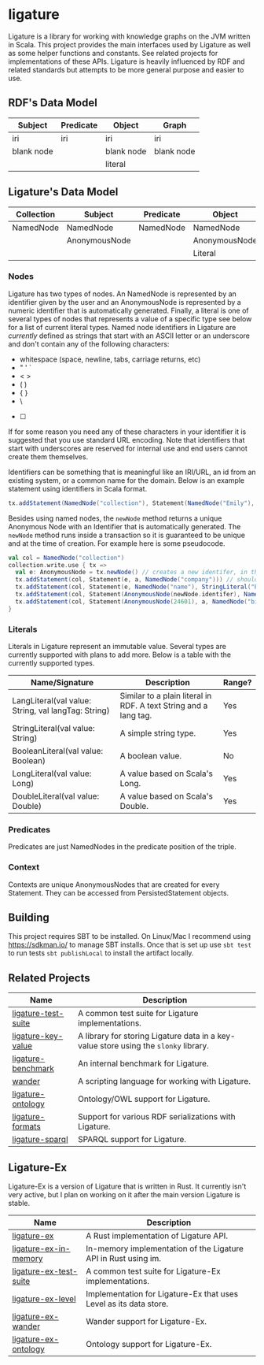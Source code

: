 # ligature
Ligature is a library for working with knowledge graphs on the JVM written in Scala.
This project provides the main interfaces used by Ligature as well as some helper functions and constants.
See related projects for implementations of these APIs.
Ligature is heavily influenced by RDF and related standards but attempts to be more general purpose and easier to use.

## RDF's Data Model
| Subject    | Predicate  | Object     | Graph      |
| ---------- | ---------- | ---------- | ---------- |
| iri        | iri        | iri        | iri        |
| blank node |            | blank node | blank node |
|            |            | literal    |            |

## Ligature's Data Model
| Collection | Subject       | Predicate | Object        | Context       |
| ---------- | ------------- | --------- | ------------- | ------------- |
| NamedNode  | NamedNode     | NamedNode | NamedNode     | AnonymousNode |
|            | AnonymousNode |           | AnonymousNode |               |
|            |               |           | Literal       |               |

### Nodes
Ligature has two types of nodes.
An NamedNode is represented by an identifier given by the user
and an AnonymousNode is represented by a numeric identifier that is automatically generated.
Finally, a literal is one of several types of nodes that represents a value of a specific type see below for a list
of current literal types.
Named node identifiers in Ligature are *currently* defined as strings that start with an ASCII letter
or an underscore and don't contain any of the following characters:
 * whitespace (space, newline, tabs, carriage returns, etc)
 * " ' `
 * &lt; &gt;
 * ( )
 * { }
 * \
 * [ ]

If for some reason you need any of these characters in your identifier it is suggested that you use standard URL encoding.
Note that identifiers that start with underscores are reserved for internal use and end users cannot create them themselves.

Identifiers can be something that is meaningful like an IRI/URL, an id from an existing system, or a common name for the domain.
Below is an example statement using identifiers in Scala format.

```scala
tx.addStatement(NamedNode("collection"), Statement(NamedNode("Emily"), NamedNode("loves"), NamedNode("cats")))
```

Besides using named nodes, the `newNode` method returns a unique Anonymous Node with an Identifier
that is automatically generated.
The `newNode` method runs inside a transaction so it is guaranteed to be unique and at the time of creation.
For example here is some pseudocode.

```scala
val col = NamedNode("collection")
collection.write.use { tx =>
  val e: AnonymousNode = tx.newNode() // creates a new identifer, in this case let's say `42`
  tx.addStatement(col, Statement(e, a, NamedNode("company"))) // should run fine
  tx.addStatement(col, Statement(e, NamedNode("name"), StringLiteral("Pear"))) // should run fine
  tx.addStatement(col, Statement(AnonymousNode(newNode.identifer), NamedNode("name"), StringLiteral("Pear"))) // will run fine since it's just another way of writing the above line
  tx.addStatement(col, Statement(AnonymousNode(24601), a, NamedNode("bird"))) // will erorr out since that identifier hasn't been created yet
}
```

### Literals
Literals in Ligature represent an immutable value.
Several types are currently supported with plans to add more.
Below is a table with the currently supported types.

| Name/Signature | Description | Range? |
| -------------- | ----------- | ------ |
| LangLiteral(val value: String, val langTag: String) | Similar to a plain literal in RDF.  A text String and a lang tag. | Yes |
| StringLiteral(val value: String) | A simple string type. | Yes |
| BooleanLiteral(val value: Boolean) | A boolean value. | No |
| LongLiteral(val value: Long) | A value based on Scala's Long. | Yes |
| DoubleLiteral(val value: Double) | A value based on Scala's Double. | Yes |

### Predicates
Predicates are just NamedNodes in the predicate position of the triple.

### Context
Contexts are unique AnonymousNodes that are created for every Statement.
They can be accessed from PersistedStatement objects.

## Building
This project requires SBT to be installed.
On Linux/Mac I recommend using https://sdkman.io/ to manage SBT installs.
Once that is set up use `sbt test` to run tests `sbt publishLocal` to install the artifact locally.

## Related Projects
| Name                                                                 | Description                                                                          |
| -------------------------------------------------------------------- | ------------------------------------------------------------------------------------ |
| [ligature-test-suite](https://github.com/almibe/ligature-test-suite) | A common test suite for Ligature implementations.                                    |
| [ligature-key-value](https://github.com/almibe/ligature-key-value)   | A library for storing Ligature data in a key-value store using the `slonky` library. |
| [ligature-benchmark](https://github.com/almibe/ligature-benchmark)   | An internal benchmark for Ligature.                                                  |
| [wander](https://github.com/almibe/wander)                           | A scripting language for working with Ligature.                                      |
| [ligature-ontology](https://github.com/almibe/ligature-ontology)     | Ontology/OWL support for Ligature.                                                   |
| [ligature-formats](https://github.com/almibe/ligature-formats)       | Support for various RDF serializations with Ligature.                                |
| [ligature-sparql](https://github.com/almibe/ligature-sparql)         | SPARQL support for Ligature.                                                         |

## Ligature-Ex
Ligature-Ex is a version of Ligature that is written in Rust.
It currently isn't very active, but I plan on working on it after the main version Ligature is stable.

| Name                                                                       | Description                                                       |
| -------------------------------------------------------------------------- | ----------------------------------------------------------------- |
| [ligature-ex](https://github.com/almibe/ligature-ex)                       | A Rust implementation of Ligature API.                            |
| [ligature-ex-in-memory](https://github.com/almibe/ligature-ex-in-memory)   | In-memory implementation of the Ligature API in Rust using im.    |
| [ligature-ex-test-suite](https://github.com/almibe/ligature-ex-test-suite) | A common test suite for Ligature-Ex implementations.              |
| [ligature-ex-level](https://github.com/almibe/ligature-ex-level)           | Implementation for Ligature-Ex that uses Level as its data store. |
| [ligature-ex-wander](https://github.com/almibe/ligature-ex-wander)         | Wander support for Ligature-Ex.                                   |
| [ligature-ex-ontology](https://github.com/almibe/ligature-ex-wander)       | Ontology support for Ligature-Ex.                                 |
